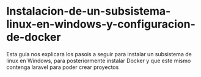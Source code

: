 # Instalacion-de-un-subsistema-linux-en-windows-y-configuracion-de-docker
Esta guía nos explicara los pasois a seguir para instalar un subsistema de linux en Windows, para posteriormente instalar Docker y que este mismo contenga laravel para poder crear proyectos
